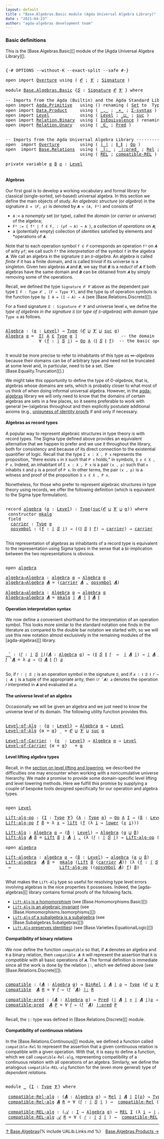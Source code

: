 ```yaml
---
layout: default
title : "Base.Algebras.Basic module (Agda Universal Algebra Library)"
date : "2021-04-23"
author: "agda-algebras development team"
---
```


### <a id="basic-definitions">Basic definitions</a>

This is the [Base.Algebras.Basic][] module of the [Agda Universal Algebra Library][].

<pre class="Agda">

<a id="311" class="Symbol">{-#</a> <a id="315" class="Keyword">OPTIONS</a> <a id="323" class="Pragma">--without-K</a> <a id="335" class="Pragma">--exact-split</a> <a id="349" class="Pragma">--safe</a> <a id="356" class="Symbol">#-}</a>

<a id="361" class="Keyword">open</a> <a id="366" class="Keyword">import</a> <a id="373" href="Overture.html" class="Module">Overture</a> <a id="382" class="Keyword">using</a> <a id="388" class="Symbol">(</a> <a id="390" href="Overture.Signatures.html#648" class="Generalizable">𝓞</a> <a id="392" class="Symbol">;</a> <a id="394" href="Overture.Signatures.html#650" class="Generalizable">𝓥</a> <a id="396" class="Symbol">;</a> <a id="398" href="Overture.Signatures.html#3264" class="Function">Signature</a> <a id="408" class="Symbol">)</a>

<a id="411" class="Keyword">module</a> <a id="418" href="Base.Algebras.Basic.html" class="Module">Base.Algebras.Basic</a> <a id="438" class="Symbol">{</a><a id="439" href="Base.Algebras.Basic.html#439" class="Bound">𝑆</a> <a id="441" class="Symbol">:</a> <a id="443" href="Overture.Signatures.html#3264" class="Function">Signature</a> <a id="453" href="Overture.Signatures.html#648" class="Generalizable">𝓞</a> <a id="455" href="Overture.Signatures.html#650" class="Generalizable">𝓥</a> <a id="457" class="Symbol">}</a> <a id="459" class="Keyword">where</a>

<a id="466" class="Comment">-- Imports from the Agda (Builtin) and the Agda Standard Library --------------</a>
<a id="546" class="Keyword">open</a> <a id="551" class="Keyword">import</a> <a id="558" href="Agda.Primitive.html" class="Module">Agda.Primitive</a>   <a id="575" class="Keyword">using</a> <a id="581" class="Symbol">()</a> <a id="584" class="Keyword">renaming</a> <a id="593" class="Symbol">(</a> <a id="595" href="Agda.Primitive.html#326" class="Primitive">Set</a> <a id="599" class="Symbol">to</a>  <a id="603" class="Primitive">Type</a> <a id="608" class="Symbol">;</a> <a id="610" href="Agda.Primitive.html#764" class="Primitive">lzero</a> <a id="616" class="Symbol">to</a> <a id="619" class="Primitive">ℓ₀</a> <a id="622" class="Symbol">)</a>
<a id="624" class="Keyword">open</a> <a id="629" class="Keyword">import</a> <a id="636" href="Data.Product.html" class="Module">Data.Product</a>     <a id="653" class="Keyword">using</a> <a id="659" class="Symbol">(</a> <a id="661" href="Agda.Builtin.Sigma.html#236" class="InductiveConstructor Operator">_,_</a> <a id="665" class="Symbol">;</a> <a id="667" href="Data.Product.html#1167" class="Function Operator">_×_</a> <a id="671" class="Symbol">;</a> <a id="673" href="Data.Product.html#916" class="Function">Σ-syntax</a> <a id="682" class="Symbol">)</a>
<a id="684" class="Keyword">open</a> <a id="689" class="Keyword">import</a> <a id="696" href="Level.html" class="Module">Level</a>            <a id="713" class="Keyword">using</a> <a id="719" class="Symbol">(</a> <a id="721" href="Agda.Primitive.html#597" class="Postulate">Level</a> <a id="727" class="Symbol">;</a> <a id="729" href="Agda.Primitive.html#810" class="Primitive Operator">_⊔_</a> <a id="733" class="Symbol">;</a> <a id="735" href="Agda.Primitive.html#780" class="Primitive">suc</a> <a id="739" class="Symbol">)</a>
<a id="741" class="Keyword">open</a> <a id="746" class="Keyword">import</a> <a id="753" href="Relation.Binary.html" class="Module">Relation.Binary</a>  <a id="770" class="Keyword">using</a> <a id="776" class="Symbol">(</a> <a id="778" href="Relation.Binary.Structures.html#1522" class="Record">IsEquivalence</a> <a id="792" class="Symbol">)</a> <a id="794" class="Keyword">renaming</a> <a id="803" class="Symbol">(</a> <a id="805" href="Relation.Binary.Core.html#882" class="Function">Rel</a> <a id="809" class="Symbol">to</a> <a id="812" class="Function">BinRel</a> <a id="819" class="Symbol">)</a>
<a id="821" class="Keyword">open</a> <a id="826" class="Keyword">import</a> <a id="833" href="Relation.Unary.html" class="Module">Relation.Unary</a>   <a id="850" class="Keyword">using</a> <a id="856" class="Symbol">(</a> <a id="858" href="Relation.Unary.html#1523" class="Function Operator">_∈_</a> <a id="862" class="Symbol">;</a> <a id="864" href="Relation.Unary.html#1101" class="Function">Pred</a> <a id="869" class="Symbol">)</a>


<a id="873" class="Comment">-- Imports from the Agda Universal Algebra Library ----------------------------</a>
<a id="953" class="Keyword">open</a>  <a id="959" class="Keyword">import</a> <a id="966" href="Overture.html" class="Module">Overture</a>        <a id="982" class="Keyword">using</a> <a id="988" class="Symbol">(</a> <a id="990" href="Overture.Basic.html#4326" class="Function Operator">∣_∣</a> <a id="994" class="Symbol">;</a> <a id="996" href="Overture.Basic.html#4364" class="Function Operator">∥_∥</a> <a id="1000" class="Symbol">;</a> <a id="1002" href="Overture.Operations.html#1235" class="Function">Op</a> <a id="1005" class="Symbol">)</a>
<a id="1007" class="Keyword">open</a>  <a id="1013" class="Keyword">import</a> <a id="1020" href="Base.Relations.html" class="Module">Base.Relations</a>  <a id="1036" class="Keyword">using</a> <a id="1042" class="Symbol">(</a> <a id="1044" href="Base.Relations.Discrete.html#6787" class="Function Operator">_|:_</a> <a id="1049" class="Symbol">;</a> <a id="1051" href="Base.Relations.Discrete.html#7103" class="Function Operator">_|:pred_</a> <a id="1060" class="Symbol">;</a> <a id="1062" href="Base.Relations.Continuous.html#4456" class="Function">Rel</a> <a id="1066" class="Symbol">;</a> <a id="1068" href="Base.Relations.Continuous.html#5603" class="Function">compatible-Rel</a> <a id="1083" class="Symbol">)</a>
                             <a id="1114" class="Keyword">using</a> <a id="1120" class="Symbol">(</a> <a id="1122" href="Base.Relations.Continuous.html#4773" class="Function">REL</a> <a id="1126" class="Symbol">;</a> <a id="1128" href="Base.Relations.Continuous.html#6317" class="Function">compatible-REL</a> <a id="1143" class="Symbol">)</a>

<a id="1146" class="Keyword">private</a> <a id="1154" class="Keyword">variable</a> <a id="1163" href="Base.Algebras.Basic.html#1163" class="Generalizable">α</a> <a id="1165" href="Base.Algebras.Basic.html#1165" class="Generalizable">β</a> <a id="1167" href="Base.Algebras.Basic.html#1167" class="Generalizable">ρ</a> <a id="1169" class="Symbol">:</a> <a id="1171" href="Agda.Primitive.html#597" class="Postulate">Level</a>

</pre>


#### <a id="algebras">Algebras</a>

Our first goal is to develop a working vocabulary and formal library for classical
(single-sorted, set-based) universal algebra.  In this section we define the main
objects of study.  An *algebraic structure* (or *algebra*) in the signature
`𝑆 = (𝐹, ρ)` is denoted by `𝑨 = (A, Fᴬ)` and consists of

*  `A` := a *nonempty* set (or type), called the *domain* (or *carrier* or
   *universe*) of the algebra;
*  `Fᴬ := { fᴬ ∣ f ∈ F, : (ρf → A) → A }`, a collection of *operations* on `𝑨`;
*  a (potentially empty) collection of *identities* satisfied by elements and
   *operations of `𝑨`.

Note that to each operation symbol `f ∈ 𝐹` corresponds an operation
`fᴬ` on `𝑨` of arity `ρf`; we call such `fᴬ` the *interpretation* of the symbol
`f` in the algebra `𝑨`. We call an algebra in the signature `𝑆` an `𝑆`-*algebra*.
An algebra is called *finite* if it has a finite domain, and is called *trivial*
if its universe is a singleton.  Given two algebras `𝑨` and `𝑩`, we say that `𝑩`
is a *reduct* of `𝑨` if both algebras have the same domain and `𝑩` can be obtained
from `𝑨` by simply removing some of the operations.

Recall, we defined the type `Signature 𝓞 𝓥` above as the dependent pair type
`Σ F ꞉ Type 𝓞 , (F → Type 𝓥)`, and the type `Op` of operation symbols is the
function type `Op I A = (I → A) → A` (see [Base.Relations.Discrete][]).

For a fixed signature `𝑆 : Signature 𝓞 𝓥` and universe level `α`, we define the
*type of algebras in the signature* `𝑆` (or *type of* `𝑆`-*algebras*) *with domain
type* `Type α` as follows.

<pre class="Agda">

<a id="Algebra"></a><a id="2774" href="Base.Algebras.Basic.html#2774" class="Function">Algebra</a> <a id="2782" class="Symbol">:</a> <a id="2784" class="Symbol">(</a><a id="2785" href="Base.Algebras.Basic.html#2785" class="Bound">α</a> <a id="2787" class="Symbol">:</a> <a id="2789" href="Agda.Primitive.html#597" class="Postulate">Level</a><a id="2794" class="Symbol">)</a> <a id="2796" class="Symbol">→</a> <a id="2798" href="Base.Algebras.Basic.html#603" class="Primitive">Type</a> <a id="2803" class="Symbol">(</a><a id="2804" href="Base.Algebras.Basic.html#453" class="Bound">𝓞</a> <a id="2806" href="Agda.Primitive.html#810" class="Primitive Operator">⊔</a> <a id="2808" href="Base.Algebras.Basic.html#455" class="Bound">𝓥</a> <a id="2810" href="Agda.Primitive.html#810" class="Primitive Operator">⊔</a> <a id="2812" href="Agda.Primitive.html#780" class="Primitive">suc</a> <a id="2816" href="Base.Algebras.Basic.html#2785" class="Bound">α</a><a id="2817" class="Symbol">)</a>
<a id="2819" href="Base.Algebras.Basic.html#2774" class="Function">Algebra</a> <a id="2827" href="Base.Algebras.Basic.html#2827" class="Bound">α</a> <a id="2829" class="Symbol">=</a>  <a id="2832" href="Data.Product.html#916" class="Function">Σ[</a> <a id="2835" href="Base.Algebras.Basic.html#2835" class="Bound">A</a> <a id="2837" href="Data.Product.html#916" class="Function">∈</a> <a id="2839" href="Base.Algebras.Basic.html#603" class="Primitive">Type</a> <a id="2844" href="Base.Algebras.Basic.html#2827" class="Bound">α</a> <a id="2846" href="Data.Product.html#916" class="Function">]</a>                 <a id="2864" class="Comment">-- the domain</a>
             <a id="2891" class="Symbol">∀</a> <a id="2893" class="Symbol">(</a><a id="2894" href="Base.Algebras.Basic.html#2894" class="Bound">f</a> <a id="2896" class="Symbol">:</a> <a id="2898" href="Overture.Basic.html#4326" class="Function Operator">∣</a> <a id="2900" href="Base.Algebras.Basic.html#439" class="Bound">𝑆</a> <a id="2902" href="Overture.Basic.html#4326" class="Function Operator">∣</a><a id="2903" class="Symbol">)</a> <a id="2905" class="Symbol">→</a> <a id="2907" href="Overture.Operations.html#1235" class="Function">Op</a> <a id="2910" href="Base.Algebras.Basic.html#2835" class="Bound">A</a> <a id="2912" class="Symbol">(</a><a id="2913" href="Overture.Basic.html#4364" class="Function Operator">∥</a> <a id="2915" href="Base.Algebras.Basic.html#439" class="Bound">𝑆</a> <a id="2917" href="Overture.Basic.html#4364" class="Function Operator">∥</a> <a id="2919" href="Base.Algebras.Basic.html#2894" class="Bound">f</a><a id="2920" class="Symbol">)</a>  <a id="2923" class="Comment">-- the basic operations</a>

</pre>

It would be more precise to refer to inhabitants of this type as ∞-*algebras*
because their domains can be of arbitrary type and need not be truncated at some
level and, in particular, need to be a set. (See [Base.Equality.Truncation][].)

We might take this opportunity to define the type of 0-*algebras*, that is,
algebras whose domains are sets, which is probably closer to what most of us think
of when doing informal universal algebra.  However, in the
[agda-algebras](https://github.com/ualib/agda-algebras) library we will only need
to know that the domains of certain algebras are sets in a few places, so it seems
preferable to work with general (∞-)algebras throughout and then explicitly
postulate additional axioms (e.g., [uniquness of identity
proofs](https://ualib.github.io/agda-algebras/Equality.Truncation.html#uniqueness-of-identity-proofs)
if and only if necessary.


#### <a id="algebras-as-record-types">Algebras as record types</a>

A popular way to represent algebraic structures in type theory is with record
types.  The Sigma type defined above provides an equivalent alternative that we
happen to prefer and we use it throughout the library, both for consistency and
because of its direct connection to the existential quantifier of logic. Recall
that the type `Σ x ꞉ X , P x` represents the proposition, "there exists `x` in `X`
such that `P x` holds;" in symbols, `∃ x ∈ X , P x`.  Indeed, an inhabitant of `Σ
x ꞉ X , P x` is a pair `(x , p)` such that `x` inhabits `X` and `p` is a proof of
`P x`. In other terms, the pair `(x , p)` is a witness and proof of the
proposition `∃ x ∈ X , P x`.

Nonetheless, for those who prefer to represent algebraic structures in type theory
using records, we offer the following definition (which is equivalent to the Sigma
type formulation).

<pre class="Agda">

<a id="4782" class="Keyword">record</a> <a id="algebra"></a><a id="4789" href="Base.Algebras.Basic.html#4789" class="Record">algebra</a> <a id="4797" class="Symbol">(</a><a id="4798" href="Base.Algebras.Basic.html#4798" class="Bound">α</a> <a id="4800" class="Symbol">:</a> <a id="4802" href="Agda.Primitive.html#597" class="Postulate">Level</a><a id="4807" class="Symbol">)</a> <a id="4809" class="Symbol">:</a> <a id="4811" href="Base.Algebras.Basic.html#603" class="Primitive">Type</a><a id="4815" class="Symbol">(</a><a id="4816" href="Agda.Primitive.html#780" class="Primitive">suc</a><a id="4819" class="Symbol">(</a><a id="4820" href="Base.Algebras.Basic.html#453" class="Bound">𝓞</a> <a id="4822" href="Agda.Primitive.html#810" class="Primitive Operator">⊔</a> <a id="4824" href="Base.Algebras.Basic.html#455" class="Bound">𝓥</a> <a id="4826" href="Agda.Primitive.html#810" class="Primitive Operator">⊔</a> <a id="4828" href="Base.Algebras.Basic.html#4798" class="Bound">α</a><a id="4829" class="Symbol">))</a> <a id="4832" class="Keyword">where</a>
 <a id="4839" class="Keyword">constructor</a> <a id="mkalg"></a><a id="4851" href="Base.Algebras.Basic.html#4851" class="InductiveConstructor">mkalg</a>
 <a id="4858" class="Keyword">field</a>
  <a id="algebra.carrier"></a><a id="4866" href="Base.Algebras.Basic.html#4866" class="Field">carrier</a> <a id="4874" class="Symbol">:</a> <a id="4876" href="Base.Algebras.Basic.html#603" class="Primitive">Type</a> <a id="4881" href="Base.Algebras.Basic.html#4798" class="Bound">α</a>
  <a id="algebra.opsymbol"></a><a id="4885" href="Base.Algebras.Basic.html#4885" class="Field">opsymbol</a> <a id="4894" class="Symbol">:</a> <a id="4896" class="Symbol">(</a><a id="4897" href="Base.Algebras.Basic.html#4897" class="Bound">f</a> <a id="4899" class="Symbol">:</a> <a id="4901" href="Overture.Basic.html#4326" class="Function Operator">∣</a> <a id="4903" href="Base.Algebras.Basic.html#439" class="Bound">𝑆</a> <a id="4905" href="Overture.Basic.html#4326" class="Function Operator">∣</a><a id="4906" class="Symbol">)</a> <a id="4908" class="Symbol">→</a> <a id="4910" class="Symbol">((</a><a id="4912" href="Overture.Basic.html#4364" class="Function Operator">∥</a> <a id="4914" href="Base.Algebras.Basic.html#439" class="Bound">𝑆</a> <a id="4916" href="Overture.Basic.html#4364" class="Function Operator">∥</a> <a id="4918" href="Base.Algebras.Basic.html#4897" class="Bound">f</a><a id="4919" class="Symbol">)</a> <a id="4921" class="Symbol">→</a> <a id="4923" href="Base.Algebras.Basic.html#4866" class="Field">carrier</a><a id="4930" class="Symbol">)</a> <a id="4932" class="Symbol">→</a> <a id="4934" href="Base.Algebras.Basic.html#4866" class="Field">carrier</a>

</pre>

This representation of algebras as inhabitants of a record type is equivalent to
the representation using Sigma types in the sense that a bi-implication between
the two representations is obvious.

<pre class="Agda">

<a id="5167" class="Keyword">open</a> <a id="5172" href="Base.Algebras.Basic.html#4789" class="Module">algebra</a>

<a id="algebra→Algebra"></a><a id="5181" href="Base.Algebras.Basic.html#5181" class="Function">algebra→Algebra</a> <a id="5197" class="Symbol">:</a> <a id="5199" href="Base.Algebras.Basic.html#4789" class="Record">algebra</a> <a id="5207" href="Base.Algebras.Basic.html#1163" class="Generalizable">α</a> <a id="5209" class="Symbol">→</a> <a id="5211" href="Base.Algebras.Basic.html#2774" class="Function">Algebra</a> <a id="5219" href="Base.Algebras.Basic.html#1163" class="Generalizable">α</a>
<a id="5221" href="Base.Algebras.Basic.html#5181" class="Function">algebra→Algebra</a> <a id="5237" href="Base.Algebras.Basic.html#5237" class="Bound">𝑨</a> <a id="5239" class="Symbol">=</a> <a id="5241" class="Symbol">(</a><a id="5242" href="Base.Algebras.Basic.html#4866" class="Field">carrier</a> <a id="5250" href="Base.Algebras.Basic.html#5237" class="Bound">𝑨</a> <a id="5252" href="Agda.Builtin.Sigma.html#236" class="InductiveConstructor Operator">,</a> <a id="5254" href="Base.Algebras.Basic.html#4885" class="Field">opsymbol</a> <a id="5263" href="Base.Algebras.Basic.html#5237" class="Bound">𝑨</a><a id="5264" class="Symbol">)</a>

<a id="Algebra→algebra"></a><a id="5267" href="Base.Algebras.Basic.html#5267" class="Function">Algebra→algebra</a> <a id="5283" class="Symbol">:</a> <a id="5285" href="Base.Algebras.Basic.html#2774" class="Function">Algebra</a> <a id="5293" href="Base.Algebras.Basic.html#1163" class="Generalizable">α</a> <a id="5295" class="Symbol">→</a> <a id="5297" href="Base.Algebras.Basic.html#4789" class="Record">algebra</a> <a id="5305" href="Base.Algebras.Basic.html#1163" class="Generalizable">α</a>
<a id="5307" href="Base.Algebras.Basic.html#5267" class="Function">Algebra→algebra</a> <a id="5323" href="Base.Algebras.Basic.html#5323" class="Bound">𝑨</a> <a id="5325" class="Symbol">=</a> <a id="5327" href="Base.Algebras.Basic.html#4851" class="InductiveConstructor">mkalg</a> <a id="5333" href="Overture.Basic.html#4326" class="Function Operator">∣</a> <a id="5335" href="Base.Algebras.Basic.html#5323" class="Bound">𝑨</a> <a id="5337" href="Overture.Basic.html#4326" class="Function Operator">∣</a> <a id="5339" href="Overture.Basic.html#4364" class="Function Operator">∥</a> <a id="5341" href="Base.Algebras.Basic.html#5323" class="Bound">𝑨</a> <a id="5343" href="Overture.Basic.html#4364" class="Function Operator">∥</a>
</pre>


#### <a id="operation-interpretation-syntax">Operation interpretation syntax</a>

We now define a convenient shorthand for the interpretation of an operation symbol.
This looks more similar to the standard notation one finds in the literature as
compared to the double bar notation we started with, so we will use this new notation
almost exclusively in the remaining modules of the [agda-algebras][] library.

<pre class="Agda">

<a id="_̂_"></a><a id="5783" href="Base.Algebras.Basic.html#5783" class="Function Operator">_̂_</a> <a id="5787" class="Symbol">:</a> <a id="5789" class="Symbol">(</a><a id="5790" href="Base.Algebras.Basic.html#5790" class="Bound">𝑓</a> <a id="5792" class="Symbol">:</a> <a id="5794" href="Overture.Basic.html#4326" class="Function Operator">∣</a> <a id="5796" href="Base.Algebras.Basic.html#439" class="Bound">𝑆</a> <a id="5798" href="Overture.Basic.html#4326" class="Function Operator">∣</a><a id="5799" class="Symbol">)(</a><a id="5801" href="Base.Algebras.Basic.html#5801" class="Bound">𝑨</a> <a id="5803" class="Symbol">:</a> <a id="5805" href="Base.Algebras.Basic.html#2774" class="Function">Algebra</a> <a id="5813" href="Base.Algebras.Basic.html#1163" class="Generalizable">α</a><a id="5814" class="Symbol">)</a> <a id="5816" class="Symbol">→</a> <a id="5818" class="Symbol">(</a><a id="5819" href="Overture.Basic.html#4364" class="Function Operator">∥</a> <a id="5821" href="Base.Algebras.Basic.html#439" class="Bound">𝑆</a> <a id="5823" href="Overture.Basic.html#4364" class="Function Operator">∥</a> <a id="5825" href="Base.Algebras.Basic.html#5790" class="Bound">𝑓</a>  <a id="5828" class="Symbol">→</a>  <a id="5831" href="Overture.Basic.html#4326" class="Function Operator">∣</a> <a id="5833" href="Base.Algebras.Basic.html#5801" class="Bound">𝑨</a> <a id="5835" href="Overture.Basic.html#4326" class="Function Operator">∣</a><a id="5836" class="Symbol">)</a> <a id="5838" class="Symbol">→</a> <a id="5840" href="Overture.Basic.html#4326" class="Function Operator">∣</a> <a id="5842" href="Base.Algebras.Basic.html#5801" class="Bound">𝑨</a> <a id="5844" href="Overture.Basic.html#4326" class="Function Operator">∣</a>
<a id="5846" href="Base.Algebras.Basic.html#5846" class="Bound">𝑓</a> <a id="5848" href="Base.Algebras.Basic.html#5783" class="Function Operator">̂</a> <a id="5850" href="Base.Algebras.Basic.html#5850" class="Bound">𝑨</a> <a id="5852" class="Symbol">=</a> <a id="5854" class="Symbol">λ</a> <a id="5856" href="Base.Algebras.Basic.html#5856" class="Bound">𝑎</a> <a id="5858" class="Symbol">→</a> <a id="5860" class="Symbol">(</a><a id="5861" href="Overture.Basic.html#4364" class="Function Operator">∥</a> <a id="5863" href="Base.Algebras.Basic.html#5850" class="Bound">𝑨</a> <a id="5865" href="Overture.Basic.html#4364" class="Function Operator">∥</a> <a id="5867" href="Base.Algebras.Basic.html#5846" class="Bound">𝑓</a><a id="5868" class="Symbol">)</a> <a id="5870" href="Base.Algebras.Basic.html#5856" class="Bound">𝑎</a>

</pre>

So, if `𝑓 : ∣ 𝑆 ∣` is an operation symbol in the signature `𝑆`, and if
`𝑎 : ∥ 𝑆 ∥ 𝑓 → ∣ 𝑨 ∣` is a tuple of the appropriate arity, then `(𝑓 ̂ 𝑨) 𝑎`
denotes the operation `𝑓` interpreted in `𝑨` and evaluated at `𝑎`.

#### <a id="the-universe-level-of-an-algebra">The universe level of an algebra</a>

Occasionally we will be given an algebra and we just need to know the universe
level of its domain. The following utility function provides this.

<pre class="Agda">

<a id="Level-of-Alg"></a><a id="6345" href="Base.Algebras.Basic.html#6345" class="Function">Level-of-Alg</a> <a id="6358" class="Symbol">:</a> <a id="6360" class="Symbol">{</a><a id="6361" href="Base.Algebras.Basic.html#6361" class="Bound">α</a> <a id="6363" class="Symbol">:</a> <a id="6365" href="Agda.Primitive.html#597" class="Postulate">Level</a><a id="6370" class="Symbol">}</a> <a id="6372" class="Symbol">→</a> <a id="6374" href="Base.Algebras.Basic.html#2774" class="Function">Algebra</a> <a id="6382" href="Base.Algebras.Basic.html#6361" class="Bound">α</a> <a id="6384" class="Symbol">→</a> <a id="6386" href="Agda.Primitive.html#597" class="Postulate">Level</a>
<a id="6392" href="Base.Algebras.Basic.html#6345" class="Function">Level-of-Alg</a> <a id="6405" class="Symbol">{</a><a id="6406" class="Argument">α</a> <a id="6408" class="Symbol">=</a> <a id="6410" href="Base.Algebras.Basic.html#6410" class="Bound">α</a><a id="6411" class="Symbol">}</a> <a id="6413" class="Symbol">_</a> <a id="6415" class="Symbol">=</a> <a id="6417" href="Base.Algebras.Basic.html#453" class="Bound">𝓞</a> <a id="6419" href="Agda.Primitive.html#810" class="Primitive Operator">⊔</a> <a id="6421" href="Base.Algebras.Basic.html#455" class="Bound">𝓥</a> <a id="6423" href="Agda.Primitive.html#810" class="Primitive Operator">⊔</a> <a id="6425" href="Agda.Primitive.html#780" class="Primitive">suc</a> <a id="6429" href="Base.Algebras.Basic.html#6410" class="Bound">α</a>

<a id="Level-of-Carrier"></a><a id="6432" href="Base.Algebras.Basic.html#6432" class="Function">Level-of-Carrier</a> <a id="6449" class="Symbol">:</a> <a id="6451" class="Symbol">{</a><a id="6452" href="Base.Algebras.Basic.html#6452" class="Bound">α</a>  <a id="6455" class="Symbol">:</a> <a id="6457" href="Agda.Primitive.html#597" class="Postulate">Level</a><a id="6462" class="Symbol">}</a> <a id="6464" class="Symbol">→</a> <a id="6466" href="Base.Algebras.Basic.html#2774" class="Function">Algebra</a> <a id="6474" href="Base.Algebras.Basic.html#6452" class="Bound">α</a> <a id="6476" class="Symbol">→</a> <a id="6478" href="Agda.Primitive.html#597" class="Postulate">Level</a>
<a id="6484" href="Base.Algebras.Basic.html#6432" class="Function">Level-of-Carrier</a> <a id="6501" class="Symbol">{</a><a id="6502" class="Argument">α</a> <a id="6504" class="Symbol">=</a> <a id="6506" href="Base.Algebras.Basic.html#6506" class="Bound">α</a><a id="6507" class="Symbol">}</a> <a id="6509" class="Symbol">_</a> <a id="6511" class="Symbol">=</a> <a id="6513" href="Base.Algebras.Basic.html#6506" class="Bound">α</a>
</pre>


#### <a id="lifts-of-algebras">Level lifting algebra types</a>

Recall, in the [section on level lifting and
lowering](Functions.Lifts.html#level-lifting-and-lowering), we described the
difficulties one may encounter when working with a noncumulative universe
hierarchy. We made a promise to provide some domain-specific level lifting and
level lowering methods. Here we fulfill this promise by supplying a couple of
bespoke tools designed specifically for our operation and algebra types.

<pre class="Agda">

<a id="7033" class="Keyword">open</a> <a id="7038" href="Level.html" class="Module">Level</a>

<a id="Lift-alg-op"></a><a id="7045" href="Base.Algebras.Basic.html#7045" class="Function">Lift-alg-op</a> <a id="7057" class="Symbol">:</a> <a id="7059" class="Symbol">{</a><a id="7060" href="Base.Algebras.Basic.html#7060" class="Bound">I</a> <a id="7062" class="Symbol">:</a> <a id="7064" href="Base.Algebras.Basic.html#603" class="Primitive">Type</a> <a id="7069" href="Base.Algebras.Basic.html#455" class="Bound">𝓥</a><a id="7070" class="Symbol">}</a> <a id="7072" class="Symbol">{</a><a id="7073" href="Base.Algebras.Basic.html#7073" class="Bound">A</a> <a id="7075" class="Symbol">:</a> <a id="7077" href="Base.Algebras.Basic.html#603" class="Primitive">Type</a> <a id="7082" href="Base.Algebras.Basic.html#1163" class="Generalizable">α</a><a id="7083" class="Symbol">}</a> <a id="7085" class="Symbol">→</a> <a id="7087" href="Overture.Operations.html#1235" class="Function">Op</a> <a id="7090" href="Base.Algebras.Basic.html#7073" class="Bound">A</a> <a id="7092" href="Base.Algebras.Basic.html#7060" class="Bound">I</a> <a id="7094" class="Symbol">→</a> <a id="7096" class="Symbol">(</a><a id="7097" href="Base.Algebras.Basic.html#7097" class="Bound">β</a> <a id="7099" class="Symbol">:</a> <a id="7101" href="Agda.Primitive.html#597" class="Postulate">Level</a><a id="7106" class="Symbol">)</a> <a id="7108" class="Symbol">→</a> <a id="7110" href="Overture.Operations.html#1235" class="Function">Op</a> <a id="7113" class="Symbol">(</a><a id="7114" href="Level.html#400" class="Record">Lift</a> <a id="7119" href="Base.Algebras.Basic.html#7097" class="Bound">β</a> <a id="7121" href="Base.Algebras.Basic.html#7073" class="Bound">A</a><a id="7122" class="Symbol">)</a> <a id="7124" href="Base.Algebras.Basic.html#7060" class="Bound">I</a>
<a id="7126" href="Base.Algebras.Basic.html#7045" class="Function">Lift-alg-op</a> <a id="7138" href="Base.Algebras.Basic.html#7138" class="Bound">f</a> <a id="7140" href="Base.Algebras.Basic.html#7140" class="Bound">β</a> <a id="7142" class="Symbol">=</a> <a id="7144" class="Symbol">λ</a> <a id="7146" href="Base.Algebras.Basic.html#7146" class="Bound">x</a> <a id="7148" class="Symbol">→</a> <a id="7150" href="Level.html#457" class="InductiveConstructor">lift</a> <a id="7155" class="Symbol">(</a><a id="7156" href="Base.Algebras.Basic.html#7138" class="Bound">f</a> <a id="7158" class="Symbol">(λ</a> <a id="7161" href="Base.Algebras.Basic.html#7161" class="Bound">i</a> <a id="7163" class="Symbol">→</a> <a id="7165" href="Level.html#470" class="Field">lower</a> <a id="7171" class="Symbol">(</a><a id="7172" href="Base.Algebras.Basic.html#7146" class="Bound">x</a> <a id="7174" href="Base.Algebras.Basic.html#7161" class="Bound">i</a><a id="7175" class="Symbol">)))</a>

<a id="Lift-Alg"></a><a id="7180" href="Base.Algebras.Basic.html#7180" class="Function">Lift-Alg</a> <a id="7189" class="Symbol">:</a> <a id="7191" href="Base.Algebras.Basic.html#2774" class="Function">Algebra</a> <a id="7199" href="Base.Algebras.Basic.html#1163" class="Generalizable">α</a> <a id="7201" class="Symbol">→</a> <a id="7203" class="Symbol">(</a><a id="7204" href="Base.Algebras.Basic.html#7204" class="Bound">β</a> <a id="7206" class="Symbol">:</a> <a id="7208" href="Agda.Primitive.html#597" class="Postulate">Level</a><a id="7213" class="Symbol">)</a> <a id="7215" class="Symbol">→</a> <a id="7217" href="Base.Algebras.Basic.html#2774" class="Function">Algebra</a> <a id="7225" class="Symbol">(</a><a id="7226" href="Base.Algebras.Basic.html#1163" class="Generalizable">α</a> <a id="7228" href="Agda.Primitive.html#810" class="Primitive Operator">⊔</a> <a id="7230" href="Base.Algebras.Basic.html#7204" class="Bound">β</a><a id="7231" class="Symbol">)</a>
<a id="7233" href="Base.Algebras.Basic.html#7180" class="Function">Lift-Alg</a> <a id="7242" href="Base.Algebras.Basic.html#7242" class="Bound">𝑨</a> <a id="7244" href="Base.Algebras.Basic.html#7244" class="Bound">β</a> <a id="7246" class="Symbol">=</a> <a id="7248" href="Level.html#400" class="Record">Lift</a> <a id="7253" href="Base.Algebras.Basic.html#7244" class="Bound">β</a> <a id="7255" href="Overture.Basic.html#4326" class="Function Operator">∣</a> <a id="7257" href="Base.Algebras.Basic.html#7242" class="Bound">𝑨</a> <a id="7259" href="Overture.Basic.html#4326" class="Function Operator">∣</a> <a id="7261" href="Agda.Builtin.Sigma.html#236" class="InductiveConstructor Operator">,</a> <a id="7263" class="Symbol">(λ</a> <a id="7266" class="Symbol">(</a><a id="7267" href="Base.Algebras.Basic.html#7267" class="Bound">𝑓</a> <a id="7269" class="Symbol">:</a> <a id="7271" href="Overture.Basic.html#4326" class="Function Operator">∣</a> <a id="7273" href="Base.Algebras.Basic.html#439" class="Bound">𝑆</a> <a id="7275" href="Overture.Basic.html#4326" class="Function Operator">∣</a><a id="7276" class="Symbol">)</a> <a id="7278" class="Symbol">→</a> <a id="7280" href="Base.Algebras.Basic.html#7045" class="Function">Lift-alg-op</a> <a id="7292" class="Symbol">(</a><a id="7293" href="Base.Algebras.Basic.html#7267" class="Bound">𝑓</a> <a id="7295" href="Base.Algebras.Basic.html#5783" class="Function Operator">̂</a> <a id="7297" href="Base.Algebras.Basic.html#7242" class="Bound">𝑨</a><a id="7298" class="Symbol">)</a> <a id="7300" href="Base.Algebras.Basic.html#7244" class="Bound">β</a><a id="7301" class="Symbol">)</a>

<a id="7304" class="Keyword">open</a> <a id="7309" href="Base.Algebras.Basic.html#4789" class="Module">algebra</a>

<a id="Lift-algebra"></a><a id="7318" href="Base.Algebras.Basic.html#7318" class="Function">Lift-algebra</a> <a id="7331" class="Symbol">:</a> <a id="7333" href="Base.Algebras.Basic.html#4789" class="Record">algebra</a> <a id="7341" href="Base.Algebras.Basic.html#1163" class="Generalizable">α</a> <a id="7343" class="Symbol">→</a> <a id="7345" class="Symbol">(</a><a id="7346" href="Base.Algebras.Basic.html#7346" class="Bound">β</a> <a id="7348" class="Symbol">:</a> <a id="7350" href="Agda.Primitive.html#597" class="Postulate">Level</a><a id="7355" class="Symbol">)</a> <a id="7357" class="Symbol">→</a> <a id="7359" href="Base.Algebras.Basic.html#4789" class="Record">algebra</a> <a id="7367" class="Symbol">(</a><a id="7368" href="Base.Algebras.Basic.html#1163" class="Generalizable">α</a> <a id="7370" href="Agda.Primitive.html#810" class="Primitive Operator">⊔</a> <a id="7372" href="Base.Algebras.Basic.html#7346" class="Bound">β</a><a id="7373" class="Symbol">)</a>
<a id="7375" href="Base.Algebras.Basic.html#7318" class="Function">Lift-algebra</a>  <a id="7389" href="Base.Algebras.Basic.html#7389" class="Bound">𝑨</a> <a id="7391" href="Base.Algebras.Basic.html#7391" class="Bound">β</a> <a id="7393" class="Symbol">=</a>  <a id="7396" href="Base.Algebras.Basic.html#4851" class="InductiveConstructor">mkalg</a> <a id="7402" class="Symbol">(</a><a id="7403" href="Level.html#400" class="Record">Lift</a> <a id="7408" href="Base.Algebras.Basic.html#7391" class="Bound">β</a> <a id="7410" class="Symbol">(</a><a id="7411" href="Base.Algebras.Basic.html#4866" class="Field">carrier</a> <a id="7419" href="Base.Algebras.Basic.html#7389" class="Bound">𝑨</a><a id="7420" class="Symbol">))</a> <a id="7423" class="Symbol">(λ</a> <a id="7426" class="Symbol">(</a><a id="7427" href="Base.Algebras.Basic.html#7427" class="Bound">f</a> <a id="7429" class="Symbol">:</a> <a id="7431" href="Overture.Basic.html#4326" class="Function Operator">∣</a> <a id="7433" href="Base.Algebras.Basic.html#439" class="Bound">𝑆</a> <a id="7435" href="Overture.Basic.html#4326" class="Function Operator">∣</a><a id="7436" class="Symbol">)</a>
 <a id="7439" class="Symbol">→</a>                   <a id="7459" href="Base.Algebras.Basic.html#7045" class="Function">Lift-alg-op</a> <a id="7471" class="Symbol">((</a><a id="7473" href="Base.Algebras.Basic.html#4885" class="Field">opsymbol</a> <a id="7482" href="Base.Algebras.Basic.html#7389" class="Bound">𝑨</a><a id="7483" class="Symbol">)</a> <a id="7485" href="Base.Algebras.Basic.html#7427" class="Bound">f</a><a id="7486" class="Symbol">)</a> <a id="7488" href="Base.Algebras.Basic.html#7391" class="Bound">β</a><a id="7489" class="Symbol">)</a>

</pre>

What makes the `Lift-Alg` type so useful for resolving type level errors involving
algebras is the nice properties it possesses.  Indeed, the [agda-algebras][]
library contains formal proofs of the following facts.

+  [`Lift-Alg` is a homomorphism](Base.Homomorphisms.Basic.html#exmples-of-homomorphisms)
   (see [Base.Homomorphisms.Basic][])
+  [`Lift-Alg` is an algebraic invariant](Base.Homomorphisms.Isomorphisms.html#lift-is-an-algebraic-invariant")
   (see [Base.Homomorphisms.Isomorphisms][])
+  [`Lift-Alg` of a subalgebra is a subalgebra](Base.Subalgebras.Subalgebras.html#lifts-of-subalgebras)
   (see [Base.Subalgebras.Subalgebras][])
+  [`Lift-Alg` preserves identities](Base.Varieties.EquationalLogic.html#lift-invariance))
  (see [Base.Varieties.EquationalLogic][])


#### <a id="compatibility-of-binary-relations">Compatibility of binary relations</a>

We now define the function `compatible` so that, if `𝑨` denotes an algebra and `R`
a binary relation, then `compatible 𝑨 R` will represent the assertion that `R` is
*compatible* with all basic operations of `𝑨`. The formal definition is immediate
since all the work is done by the relation `|:`, which we defined above (see
[Base.Relations.Discrete][]).

<pre class="Agda">

<a id="compatible"></a><a id="8742" href="Base.Algebras.Basic.html#8742" class="Function">compatible</a> <a id="8753" class="Symbol">:</a> <a id="8755" class="Symbol">(</a><a id="8756" href="Base.Algebras.Basic.html#8756" class="Bound">𝑨</a> <a id="8758" class="Symbol">:</a> <a id="8760" href="Base.Algebras.Basic.html#2774" class="Function">Algebra</a> <a id="8768" href="Base.Algebras.Basic.html#1163" class="Generalizable">α</a><a id="8769" class="Symbol">)</a> <a id="8771" class="Symbol">→</a> <a id="8773" href="Base.Algebras.Basic.html#812" class="Function">BinRel</a> <a id="8780" href="Overture.Basic.html#4326" class="Function Operator">∣</a> <a id="8782" href="Base.Algebras.Basic.html#8756" class="Bound">𝑨</a> <a id="8784" href="Overture.Basic.html#4326" class="Function Operator">∣</a> <a id="8786" href="Base.Algebras.Basic.html#1167" class="Generalizable">ρ</a> <a id="8788" class="Symbol">→</a> <a id="8790" href="Base.Algebras.Basic.html#603" class="Primitive">Type</a> <a id="8795" class="Symbol">(</a><a id="8796" href="Base.Algebras.Basic.html#453" class="Bound">𝓞</a> <a id="8798" href="Agda.Primitive.html#810" class="Primitive Operator">⊔</a> <a id="8800" href="Base.Algebras.Basic.html#455" class="Bound">𝓥</a> <a id="8802" href="Agda.Primitive.html#810" class="Primitive Operator">⊔</a> <a id="8804" href="Base.Algebras.Basic.html#1163" class="Generalizable">α</a> <a id="8806" href="Agda.Primitive.html#810" class="Primitive Operator">⊔</a> <a id="8808" href="Base.Algebras.Basic.html#1167" class="Generalizable">ρ</a><a id="8809" class="Symbol">)</a>
<a id="8811" href="Base.Algebras.Basic.html#8742" class="Function">compatible</a>  <a id="8823" href="Base.Algebras.Basic.html#8823" class="Bound">𝑨</a> <a id="8825" href="Base.Algebras.Basic.html#8825" class="Bound">R</a> <a id="8827" class="Symbol">=</a> <a id="8829" class="Symbol">∀</a> <a id="8831" href="Base.Algebras.Basic.html#8831" class="Bound">𝑓</a> <a id="8833" class="Symbol">→</a> <a id="8835" class="Symbol">(</a><a id="8836" href="Base.Algebras.Basic.html#8831" class="Bound">𝑓</a> <a id="8838" href="Base.Algebras.Basic.html#5783" class="Function Operator">̂</a> <a id="8840" href="Base.Algebras.Basic.html#8823" class="Bound">𝑨</a><a id="8841" class="Symbol">)</a> <a id="8843" href="Base.Relations.Discrete.html#6787" class="Function Operator">|:</a> <a id="8846" href="Base.Algebras.Basic.html#8825" class="Bound">R</a>

<a id="compatible-pred"></a><a id="8849" href="Base.Algebras.Basic.html#8849" class="Function">compatible-pred</a> <a id="8865" class="Symbol">:</a> <a id="8867" class="Symbol">(</a><a id="8868" href="Base.Algebras.Basic.html#8868" class="Bound">𝑨</a> <a id="8870" class="Symbol">:</a> <a id="8872" href="Base.Algebras.Basic.html#2774" class="Function">Algebra</a> <a id="8880" href="Base.Algebras.Basic.html#1163" class="Generalizable">α</a><a id="8881" class="Symbol">)</a> <a id="8883" class="Symbol">→</a> <a id="8885" href="Relation.Unary.html#1101" class="Function">Pred</a> <a id="8890" class="Symbol">(</a><a id="8891" href="Overture.Basic.html#4326" class="Function Operator">∣</a> <a id="8893" href="Base.Algebras.Basic.html#8868" class="Bound">𝑨</a> <a id="8895" href="Overture.Basic.html#4326" class="Function Operator">∣</a> <a id="8897" href="Data.Product.html#1167" class="Function Operator">×</a> <a id="8899" href="Overture.Basic.html#4326" class="Function Operator">∣</a> <a id="8901" href="Base.Algebras.Basic.html#8868" class="Bound">𝑨</a> <a id="8903" href="Overture.Basic.html#4326" class="Function Operator">∣</a><a id="8904" class="Symbol">)</a><a id="8905" href="Base.Algebras.Basic.html#1167" class="Generalizable">ρ</a> <a id="8907" class="Symbol">→</a> <a id="8909" href="Base.Algebras.Basic.html#603" class="Primitive">Type</a> <a id="8914" class="Symbol">(</a><a id="8915" href="Base.Algebras.Basic.html#453" class="Bound">𝓞</a> <a id="8917" href="Agda.Primitive.html#810" class="Primitive Operator">⊔</a> <a id="8919" href="Base.Algebras.Basic.html#455" class="Bound">𝓥</a> <a id="8921" href="Agda.Primitive.html#810" class="Primitive Operator">⊔</a> <a id="8923" href="Base.Algebras.Basic.html#1163" class="Generalizable">α</a> <a id="8925" href="Agda.Primitive.html#810" class="Primitive Operator">⊔</a> <a id="8927" href="Base.Algebras.Basic.html#1167" class="Generalizable">ρ</a><a id="8928" class="Symbol">)</a>
<a id="8930" href="Base.Algebras.Basic.html#8849" class="Function">compatible-pred</a>  <a id="8947" href="Base.Algebras.Basic.html#8947" class="Bound">𝑨</a> <a id="8949" href="Base.Algebras.Basic.html#8949" class="Bound">P</a> <a id="8951" class="Symbol">=</a> <a id="8953" class="Symbol">∀</a> <a id="8955" href="Base.Algebras.Basic.html#8955" class="Bound">𝑓</a> <a id="8957" class="Symbol">→</a> <a id="8959" class="Symbol">(</a><a id="8960" href="Base.Algebras.Basic.html#8955" class="Bound">𝑓</a> <a id="8962" href="Base.Algebras.Basic.html#5783" class="Function Operator">̂</a> <a id="8964" href="Base.Algebras.Basic.html#8947" class="Bound">𝑨</a><a id="8965" class="Symbol">)</a> <a id="8967" href="Base.Relations.Discrete.html#7103" class="Function Operator">|:pred</a> <a id="8974" href="Base.Algebras.Basic.html#8949" class="Bound">P</a>

</pre>

Recall, the `|:` type was defined in [Base.Relations.Discrete][] module.


#### <a id="compatibility-of-continuous-relations">Compatibility of continuous relations</a>

In the [Base.Relations.Continuous][] module, we defined a function called
`compatible-Rel` to represent the assertion that a given continuous relation is
compatible with a given operation. With that, it is easy to define a function,
which we call `compatible-Rel-alg`, representing compatibility of a continuous
relation with all operations of an algebra.  Similarly, we define the analogous
`compatible-REL-alg` function for the (even more general) type of *dependent
relations*.

<pre class="Agda">

<a id="9654" class="Keyword">module</a> <a id="9661" href="Base.Algebras.Basic.html#9661" class="Module">_</a> <a id="9663" class="Symbol">{</a><a id="9664" href="Base.Algebras.Basic.html#9664" class="Bound">I</a> <a id="9666" class="Symbol">:</a> <a id="9668" href="Base.Algebras.Basic.html#603" class="Primitive">Type</a> <a id="9673" href="Base.Algebras.Basic.html#455" class="Bound">𝓥</a><a id="9674" class="Symbol">}</a> <a id="9676" class="Keyword">where</a>

 <a id="9684" href="Base.Algebras.Basic.html#9684" class="Function">compatible-Rel-alg</a> <a id="9703" class="Symbol">:</a> <a id="9705" class="Symbol">(</a><a id="9706" href="Base.Algebras.Basic.html#9706" class="Bound">𝑨</a> <a id="9708" class="Symbol">:</a> <a id="9710" href="Base.Algebras.Basic.html#2774" class="Function">Algebra</a> <a id="9718" href="Base.Algebras.Basic.html#1163" class="Generalizable">α</a><a id="9719" class="Symbol">)</a> <a id="9721" class="Symbol">→</a> <a id="9723" href="Base.Relations.Continuous.html#4456" class="Function">Rel</a> <a id="9727" href="Overture.Basic.html#4326" class="Function Operator">∣</a> <a id="9729" href="Base.Algebras.Basic.html#9706" class="Bound">𝑨</a> <a id="9731" href="Overture.Basic.html#4326" class="Function Operator">∣</a> <a id="9733" href="Base.Algebras.Basic.html#9664" class="Bound">I</a><a id="9734" class="Symbol">{</a><a id="9735" href="Base.Algebras.Basic.html#1167" class="Generalizable">ρ</a><a id="9736" class="Symbol">}</a> <a id="9738" class="Symbol">→</a> <a id="9740" href="Base.Algebras.Basic.html#603" class="Primitive">Type</a><a id="9744" class="Symbol">(</a><a id="9745" href="Base.Algebras.Basic.html#453" class="Bound">𝓞</a> <a id="9747" href="Agda.Primitive.html#810" class="Primitive Operator">⊔</a> <a id="9749" href="Base.Algebras.Basic.html#1163" class="Generalizable">α</a> <a id="9751" href="Agda.Primitive.html#810" class="Primitive Operator">⊔</a> <a id="9753" href="Base.Algebras.Basic.html#455" class="Bound">𝓥</a> <a id="9755" href="Agda.Primitive.html#810" class="Primitive Operator">⊔</a> <a id="9757" href="Base.Algebras.Basic.html#1167" class="Generalizable">ρ</a><a id="9758" class="Symbol">)</a>
 <a id="9761" href="Base.Algebras.Basic.html#9684" class="Function">compatible-Rel-alg</a> <a id="9780" href="Base.Algebras.Basic.html#9780" class="Bound">𝑨</a> <a id="9782" href="Base.Algebras.Basic.html#9782" class="Bound">R</a> <a id="9784" class="Symbol">=</a> <a id="9786" class="Symbol">∀</a> <a id="9788" class="Symbol">(</a><a id="9789" href="Base.Algebras.Basic.html#9789" class="Bound">𝑓</a> <a id="9791" class="Symbol">:</a> <a id="9793" href="Overture.Basic.html#4326" class="Function Operator">∣</a> <a id="9795" href="Base.Algebras.Basic.html#439" class="Bound">𝑆</a> <a id="9797" href="Overture.Basic.html#4326" class="Function Operator">∣</a> <a id="9799" class="Symbol">)</a> <a id="9801" class="Symbol">→</a>  <a id="9804" href="Base.Relations.Continuous.html#5603" class="Function">compatible-Rel</a> <a id="9819" class="Symbol">(</a><a id="9820" href="Base.Algebras.Basic.html#9789" class="Bound">𝑓</a> <a id="9822" href="Base.Algebras.Basic.html#5783" class="Function Operator">̂</a> <a id="9824" href="Base.Algebras.Basic.html#9780" class="Bound">𝑨</a><a id="9825" class="Symbol">)</a> <a id="9827" href="Base.Algebras.Basic.html#9782" class="Bound">R</a>

 <a id="9831" href="Base.Algebras.Basic.html#9831" class="Function">compatible-REL-alg</a> <a id="9850" class="Symbol">:</a> <a id="9852" class="Symbol">(</a><a id="9853" href="Base.Algebras.Basic.html#9853" class="Bound">𝒜</a> <a id="9855" class="Symbol">:</a> <a id="9857" href="Base.Algebras.Basic.html#9664" class="Bound">I</a> <a id="9859" class="Symbol">→</a> <a id="9861" href="Base.Algebras.Basic.html#2774" class="Function">Algebra</a> <a id="9869" href="Base.Algebras.Basic.html#1163" class="Generalizable">α</a><a id="9870" class="Symbol">)</a> <a id="9872" class="Symbol">→</a> <a id="9874" href="Base.Relations.Continuous.html#4773" class="Function">REL</a> <a id="9878" href="Base.Algebras.Basic.html#9664" class="Bound">I</a> <a id="9880" class="Symbol">(λ</a> <a id="9883" href="Base.Algebras.Basic.html#9883" class="Bound">i</a> <a id="9885" class="Symbol">→</a> <a id="9887" href="Overture.Basic.html#4326" class="Function Operator">∣</a> <a id="9889" href="Base.Algebras.Basic.html#9853" class="Bound">𝒜</a>  <a id="9892" href="Base.Algebras.Basic.html#9883" class="Bound">i</a> <a id="9894" href="Overture.Basic.html#4326" class="Function Operator">∣</a><a id="9895" class="Symbol">)</a> <a id="9897" class="Symbol">{</a><a id="9898" href="Base.Algebras.Basic.html#1167" class="Generalizable">ρ</a><a id="9899" class="Symbol">}</a> <a id="9901" class="Symbol">→</a> <a id="9903" href="Base.Algebras.Basic.html#603" class="Primitive">Type</a> <a id="9908" class="Symbol">_</a>
 <a id="9911" href="Base.Algebras.Basic.html#9831" class="Function">compatible-REL-alg</a> <a id="9930" href="Base.Algebras.Basic.html#9930" class="Bound">𝒜</a> <a id="9932" href="Base.Algebras.Basic.html#9932" class="Bound">R</a> <a id="9934" class="Symbol">=</a> <a id="9936" class="Symbol">∀</a> <a id="9938" class="Symbol">(</a> <a id="9940" href="Base.Algebras.Basic.html#9940" class="Bound">𝑓</a> <a id="9942" class="Symbol">:</a> <a id="9944" href="Overture.Basic.html#4326" class="Function Operator">∣</a> <a id="9946" href="Base.Algebras.Basic.html#439" class="Bound">𝑆</a> <a id="9948" href="Overture.Basic.html#4326" class="Function Operator">∣</a> <a id="9950" class="Symbol">)</a> <a id="9952" class="Symbol">→</a>  <a id="9955" href="Base.Relations.Continuous.html#6317" class="Function">compatible-REL</a> <a id="9970" class="Symbol">(λ</a> <a id="9973" href="Base.Algebras.Basic.html#9973" class="Bound">i</a> <a id="9975" class="Symbol">→</a> <a id="9977" href="Base.Algebras.Basic.html#9940" class="Bound">𝑓</a> <a id="9979" href="Base.Algebras.Basic.html#5783" class="Function Operator">̂</a> <a id="9981" class="Symbol">(</a><a id="9982" href="Base.Algebras.Basic.html#9930" class="Bound">𝒜</a> <a id="9984" href="Base.Algebras.Basic.html#9973" class="Bound">i</a><a id="9985" class="Symbol">))</a> <a id="9988" href="Base.Algebras.Basic.html#9932" class="Bound">R</a>
</pre>

-------------------------------------

<span style="float:left;">[↑ Base.Algebras](Base.Algebras.html)</span>
<span style="float:right;">[Base.Algebras.Products →](Base.Algebras.Products.html)</span>

{% include UALib.Links.md %}
